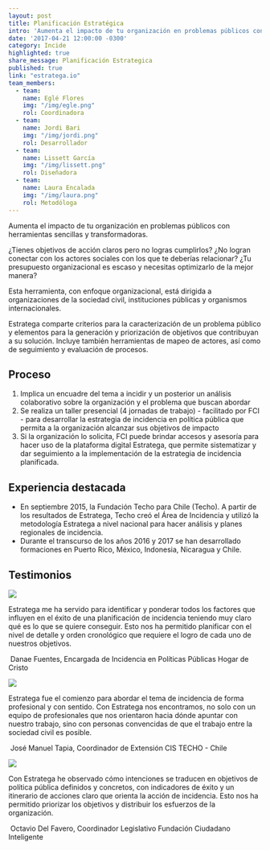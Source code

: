 ```yaml
---
layout: post
title: Planificación Estratégica
intro: 'Aumenta el impacto de tu organización en problemas públicos con herramientas sencillas y transformadoras.'
date: '2017-04-21 12:00:00 -0300'
category: Incide
highlighted: true
share_message: Planificación Estrategica
published: true
link: "estratega.io"
team_members:
  - team:
    name: Eglé Flores
    img: "/img/egle.png"
    rol: Coordinadora
  - team:
    name: Jordi Bari
    img: "/img/jordi.png"
    rol: Desarrollador
  - team:
    name: Lissett García
    img: "/img/lissett.png"
    rol: Diseñadora
  - team:
    name: Laura Encalada
    img: "/img/laura.png"
    rol: Metodóloga
---
```

Aumenta el impacto de tu organización en problemas públicos con herramientas sencillas y transformadoras.

¿Tienes objetivos de acción claros pero no logras cumplirlos? ¿No logran conectar con los actores sociales con los que te deberías relacionar? ¿Tu presupuesto organizacional es escaso y necesitas optimizarlo de la mejor manera?

Esta herramienta, con enfoque organizacional, está dirigida a organizaciones de la sociedad civil, instituciones públicas y organismos internacionales.

Estratega comparte criterios para la caracterización de un problema público y elementos para la generación y priorización de objetivos que contribuyan a su solución. Incluye también herramientas de mapeo de actores, así como de seguimiento y evaluación de procesos.

## Proceso
1. Implica un encuadre del tema a incidir y un posterior un análisis colaborativo sobre la organización y el problema que buscan abordar
2. Se realiza un taller presencial (4 jornadas de trabajo) - facilitado por FCI - para desarrollar la estrategia de incidencia en política pública que permita a la organización alcanzar sus objetivos de impacto
3. Si la organización lo solicita, FCI puede brindar accesos y asesoría para hacer uso de la plataforma digital Estratega, que permite sistematizar y dar seguimiento a la implementación de la estrategia de incidencia planificada.

## Experiencia destacada
- En septiembre 2015, la Fundación Techo para Chile (Techo). A partir de los resultados de Estratega, Techo creó el Área de Incidencia y utilizó la metodología Estratega a nivel nacional para hacer análisis y planes regionales de incidencia.
- Durante el transcurso de los años 2016 y 2017 se han desarrollado formaciones en Puerto Rico, México, Indonesia,  Nicaragua y Chile.

## Testimonios

<div class="row mb-30 mt-30">
  <div class=".col-md-1 offset-md-1">
    <img src="{{ site.baseurl }}/img/quote.svg">
  </div>
  <div class="col-md-10">
    <p>Estratega me ha servido para identificar y ponderar todos los factores que influyen en el éxito de una planificación de incidencia teniendo muy claro qué es lo que se quiere conseguir. Esto nos ha permitido planificar con el nivel de detalle y orden cronológico que requiere el logro de cada uno de nuestros objetivos.</p>
    <p>
      <img src="{{ site.baseurl }}/img/estratega/danae.png" class="rounded-circle" alt="">
      <span class="post-meta">Danae Fuentes, Encargada de Incidencia en Políticas Públicas Hogar de Cristo</span>
    </p>
  </div>
</div>

<div class="row mb-30 mt-30">
  <div class=".col-md-1 offset-md-1">
    <img src="{{ site.baseurl }}/img/quote.svg">
  </div>
  <div class="col-md-10">
    <p>Estratega fue el comienzo para abordar el tema de incidencia de forma profesional y con sentido. Con Estratega nos encontramos, no solo con un equipo de profesionales que nos orientaron hacia dónde apuntar con nuestro trabajo, sino con personas convencidas de que el trabajo entre la sociedad civil es posible.</p>
    <p>
      <img src="{{ site.baseurl }}/img/estratega/josemanuel.png" class="rounded-circle" alt="">
      <span class="post-meta">José Manuel Tapia, Coordinador de Extensión CIS TECHO - Chile</span>
    </p>
  </div>
</div>

<div class="row mb-30 mt-30">
  <div class=".col-md-1 offset-md-1">
    <img src="{{ site.baseurl }}/img/quote.svg">
  </div>
  <div class="col-md-10">
    <p>Con Estratega he observado cómo intenciones se traducen en objetivos de política pública definidos y concretos, con indicadores de éxito y un itinerario de acciones claro que orienta la acción de incidencia. Esto nos ha permitido priorizar los objetivos y distribuir los esfuerzos de la organización.</p>
    <p>
      <img src="{{ site.baseurl }}/img/estratega/octavio.png" class="rounded-circle" alt="">
      <span class="post-meta">Octavio Del Favero, Coordinador Legislativo Fundación Ciudadano Inteligente</span>
    </p>
  </div>
</div>
